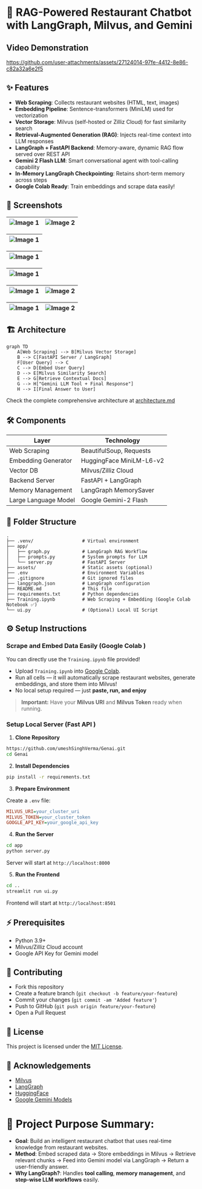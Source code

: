 # 🧠 RAG-Powered Restaurant Chatbot with LangGraph, Milvus, and Gemini

## Video Demonstration


https://github.com/user-attachments/assets/27124014-97fe-4412-8e86-c82a32a6e2f5



## ✨ Features

- **Web Scraping**: Collects restaurant websites (HTML, text, images)
- **Embedding Pipeline**: Sentence-transformers (MiniLM) used for vectorization
- **Vector Storage**: Milvus (self-hosted or Zilliz Cloud) for fast similarity search
- **Retrieval-Augmented Generation (RAG)**: Injects real-time context into LLM responses
- **LangGraph + FastAPI Backend**: Memory-aware, dynamic RAG flow served over REST API
- **Gemini 2 Flash LLM**: Smart conversational agent with tool-calling capability
- **In-Memory LangGraph Checkpointing**: Retains short-term memory across steps
- **Google Colab Ready**: Train embeddings and scrape data easily!


## 📸 Screenshots

| ![Image 1](https://github.com/umeshSinghVerma/Genai/blob/master/assets/Screenshot%202025-04-27%20104803.png?raw=true) | ![Image 2](https://github.com/umeshSinghVerma/Genai/blob/master/assets/Screenshot%202025-04-27%20104836.png?raw=true) |
| -------------------------- | -------------------------- |

| ![Image 1](https://github.com/umeshSinghVerma/Genai/blob/master/assets/Screenshot%202025-04-27%20105001.png?raw=true) |
| --------------------------------------------------- |

| ![Image 1](https://github.com/umeshSinghVerma/Genai/blob/master/assets/Screenshot%202025-04-27%20111207.png?raw=true) |
| --------------------------------------------------- |

| ![Image 1](https://raw.githubusercontent.com/umeshSinghVerma/Genai/refs/heads/master/assets/Screenshot%202025-04-27%20105805.png) |
| --------------------------------------------------- |

| ![Image 1](https://github.com/umeshSinghVerma/Genai/blob/master/assets/Screenshot%202025-04-27%20110217.png?raw=true) | ![Image 2](https://github.com/umeshSinghVerma/Genai/blob/master/assets/Screenshot%202025-04-27%20110640.png?raw=true) |
| -------------------------- | -------------------------- |

| ![Image 1](https://github.com/umeshSinghVerma/Genai/blob/master/assets/Screenshot%202025-04-27%20110400.png?raw=true) | ![Image 2](https://github.com/umeshSinghVerma/Genai/blob/master/assets/Screenshot%202025-04-27%20110305.png?raw=true) |
| -------------------------- | -------------------------- |



## 🏗️ Architecture

```mermaid
graph TD
    A[Web Scraping] --> B[Milvus Vector Storage]
    B --> C[FastAPI Server / LangGraph]
    F[User Query] --> C
    C --> D[Embed User Query]
    D --> E[Milvus Similarity Search]
    E --> G[Retrieve Contextual Docs]
    G --> H["Gemini LLM Tool + Final Response"]
    H --> I[Final Answer to User]

```
Check the complete comprehensive architecture at [architecture.md](https://github.com/umeshSinghVerma/Genai/blob/master/architecture.md)

## 🛠️ Components

| Layer                | Technology               |
| -------------------- | ------------------------ |
| Web Scraping         | BeautifulSoup, Requests  |
| Embedding Generator  | HuggingFace MiniLM-L6-v2 |
| Vector DB            | Milvus/Zilliz Cloud      |
| Backend Server       | FastAPI + LangGraph      |
| Memory Management    | LangGraph MemorySaver    |
| Large Language Model | Google Gemini-2 Flash    |


## 📂 Folder Structure

```
.
├── .venv/                  # Virtual environment
├── app/
│   ├── graph.py            # LangGraph RAG Workflow
│   ├── prompts.py          # System prompts for LLM
│   └── server.py           # FastAPI Server
├── assets/                 # Static assets (optional)
├── .env                    # Environment Variables
├── .gitignore              # Git ignored files
├── langgraph.json          # LangGraph configuration
├── README.md               # This file
├── requirements.txt        # Python dependencies
├── Training.ipynb          # Web Scraping + Embedding (Google Colab Notebook ✅)
└── ui.py                   # (Optional) Local UI Script
```


## ⚙️ Setup Instructions


### Scrape and Embed Data Easily (Google Colab )

You can directly use the `Training.ipynb` file provided!

- Upload `Training.ipynb` into [Google Colab](https://colab.research.google.com/).  
- Run all cells — it will automatically scrape restaurant websites, generate embeddings, and store them into Milvus!  
- No local setup required — just **paste, run, and enjoy** 

> **Important:** Have your **Milvus URI** and **Milvus Token** ready when running.

### Setup Local Server (Fast API )

1. **Clone Repository**

```bash
https://github.com/umeshSinghVerma/Genai.git
cd Genai
```

2. **Install Dependencies**

```bash
pip install -r requirements.txt
```

3. **Prepare Environment**

Create a `.env` file:

```ini
MILVUS_URI=your_cluster_uri
MILVUS_TOKEN=your_cluster_token
GOOGLE_API_KEY=your_google_api_key
```

4. **Run the Server**

```bash
cd app
python server.py
```

Server will start at `http://localhost:8000`

5. **Run the Frontend**

```bash
cd ..
streamlit run ui.py
```

Frontend will start at `http://localhost:8501`


## ⚡ Prerequisites

- Python 3.9+
- Milvus/Zilliz Cloud account
- Google API Key for Gemini model


## 🤝 Contributing

- Fork this repository
- Create a feature branch (`git checkout -b feature/your-feature`)
- Commit your changes (`git commit -am 'Added feature'`)
- Push to GitHub (`git push origin feature/your-feature`)
- Open a Pull Request


## 📜 License

This project is licensed under the [MIT License](LICENSE).


## 🙏 Acknowledgements

- [Milvus](https://milvus.io/)
- [LangGraph](https://github.com/langchain-ai/langgraph)
- [HuggingFace](https://huggingface.co/)
- [Google Gemini Models](https://cloud.google.com/vertex-ai/docs/generative-ai/learn/models)


# 🎯 Project Purpose Summary:

- **Goal**: Build an intelligent restaurant chatbot that uses real-time knowledge from restaurant websites.
- **Method**: Embed scraped data → Store embeddings in Milvus → Retrieve relevant chunks → Feed into Gemini model via LangGraph → Return a user-friendly answer.
- **Why LangGraph?**: Handles **tool calling**, **memory management**, and **step-wise LLM workflows** easily.

